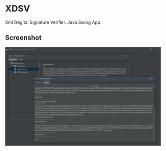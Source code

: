 # XDSV 

Xml Degital Signature Verifier. Java Swing App.

## Screenshot

![](images/screenshot1.png) 

